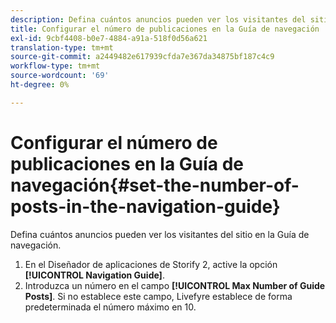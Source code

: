 ```yaml
---
description: Defina cuántos anuncios pueden ver los visitantes del sitio en la Guía de navegación.
title: Configurar el número de publicaciones en la Guía de navegación
exl-id: 9cbf4408-b0e7-4884-a91a-518f0d56a621
translation-type: tm+mt
source-git-commit: a2449482e617939cfda7e367da34875bf187c4c9
workflow-type: tm+mt
source-wordcount: '69'
ht-degree: 0%

---
```


# Configurar el número de publicaciones en la Guía de navegación{#set-the-number-of-posts-in-the-navigation-guide}

Defina cuántos anuncios pueden ver los visitantes del sitio en la Guía de navegación.

1. En el Diseñador de aplicaciones de Storify 2, active la opción **[!UICONTROL Navigation Guide]**.
1. Introduzca un número en el campo **[!UICONTROL Max Number of Guide Posts]**. Si no establece este campo, Livefyre establece de forma predeterminada el número máximo en 10.

